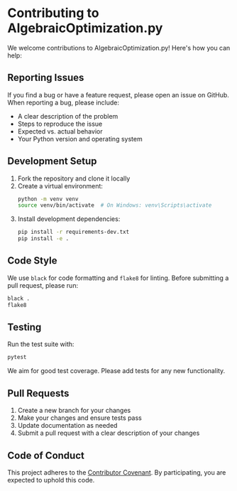 # Contributing to AlgebraicOptimization.py

We welcome contributions to AlgebraicOptimization.py! Here's how you can help:

## Reporting Issues

If you find a bug or have a feature request, please open an issue on GitHub. When reporting a bug, please include:

- A clear description of the problem
- Steps to reproduce the issue
- Expected vs. actual behavior
- Your Python version and operating system

## Development Setup

1. Fork the repository and clone it locally
2. Create a virtual environment:
   ```bash
   python -m venv venv
   source venv/bin/activate  # On Windows: venv\Scripts\activate
   ```
3. Install development dependencies:
   ```bash
   pip install -r requirements-dev.txt
   pip install -e .
   ```

## Code Style

We use `black` for code formatting and `flake8` for linting. Before submitting a pull request, please run:

```bash
black .
flake8
```

## Testing

Run the test suite with:

```bash
pytest
```

We aim for good test coverage. Please add tests for any new functionality.

## Pull Requests

1. Create a new branch for your changes
2. Make your changes and ensure tests pass
3. Update documentation as needed
4. Submit a pull request with a clear description of your changes

## Code of Conduct

This project adheres to the [Contributor Covenant](https://www.contributor-covenant.org/version/2/1/code_of_conduct/). By participating, you are expected to uphold this code.
